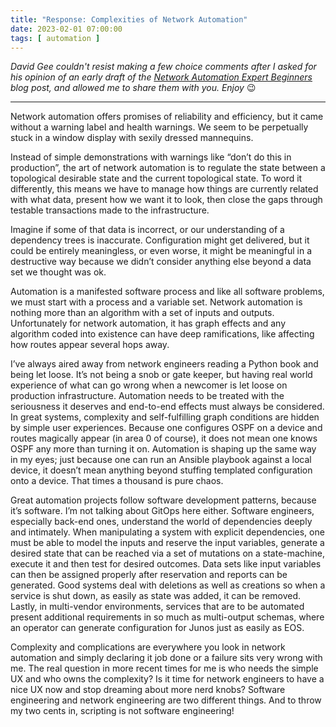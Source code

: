 ```yaml
---
title: "Response: Complexities of Network Automation"
date: 2023-02-01 07:00:00
tags: [ automation ]
---
```

_David Gee couldn't resist making a few choice comments after I asked for his opinion of an early draft of the [Network Automation Expert Beginners](/2023/01/network-automation-expert-beginners.html) blog post, and allowed me to share them with you. Enjoy_&nbsp;😉

---

Network automation offers promises of reliability and efficiency, but it came without a warning label and health warnings. We seem to be perpetually stuck in a window display with sexily dressed mannequins.
<!--more-->
Instead of simple demonstrations with warnings like “don’t do this in production”, the art of network automation is to regulate the state between a topological desirable state and the current topological state. To word it differently, this means we have to manage how things are currently related with what data, present how we want it to look, then close the gaps through testable transactions made to the infrastructure.

Imagine if some of that data is incorrect, or our understanding of a dependency trees is inaccurate. Configuration might get delivered, but it could be entirely meaningless, or even worse, it might be meaningful in a destructive way because we didn’t consider anything else beyond a data set we thought was ok. 

Automation is a manifested software process and like all software problems, we must start with a process and a variable set. Network automation is nothing more than an algorithm with a set of inputs and outputs. Unfortunately for network automation, it has graph effects and any algorithm coded into existence can have deep ramifications, like affecting how routes appear several hops away.

I’ve always aired away from network engineers reading a Python book and being let loose. It’s not being a snob or gate keeper, but having real world experience of what can go wrong when a newcomer is let loose on production infrastructure. Automation needs to be treated with the seriousness it deserves and end-to-end effects must always be considered. In great systems, complexity and self-fulfilling graph conditions are hidden by simple user experiences. Because one configures OSPF on a device and routes magically appear (in area 0 of course), it does not mean one knows OSPF any more than turning it on. Automation is shaping up the same way in my eyes; just because one can run an Ansible playbook against a local device, it doesn’t mean anything beyond stuffing templated configuration onto a device. That times a thousand is pure chaos.

Great automation projects follow software development patterns, because it’s software. I’m not talking about GitOps here either. Software engineers, especially back-end ones, understand the world of dependencies deeply and intimately. When manipulating a system with explicit dependencies, one must be able to model the inputs and reserve the input variables, generate a desired state that can be reached via a set of mutations on a state-machine, execute it and then test for desired outcomes. Data sets like input variables can then be assigned properly after reservation and reports can be generated. Good systems deal with deletions as well as creations so when a service is shut down, as easily as state was added, it can be removed. Lastly, in multi-vendor environments, services that are to be automated present additional requirements in so much as multi-output schemas, where an operator can generate configuration for Junos just as easily as EOS. 

Complexity and complications are everywhere you look in network automation and simply declaring it job done or a failure sits very wrong with me. The real question in more recent times for me is who needs the simple UX and who owns the complexity? Is it time for network engineers to have a nice UX now and stop dreaming about more nerd knobs? Software engineering and network engineering are two different things. And to throw my two cents in, scripting is not software engineering!